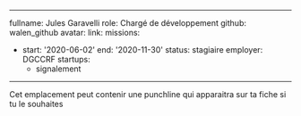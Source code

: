 ---
fullname: Jules Garavelli
role: Chargé de développement
github: walen_github 
avatar: 
link: 
missions: 
  - start: '2020-06-02'
    end: '2020-11-30' 
    status: stagiaire
    employer: DGCCRF
startups: 
    - signalement
   ---

Cet emplacement peut contenir une punchline qui apparaitra sur ta fiche si tu le souhaites

